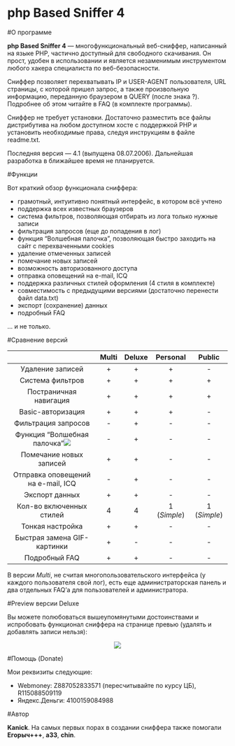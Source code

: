php Based Sniffer 4
===================

#О программе

**php Based Sniffer 4** — многофункциональный веб-сниффер, написанный на языке PHP, частично доступный для свободного скачивания. Он прост, удобен в использовании и является незаменимым инструментом любого хакера специалиста по веб-безопасности.

Сниффер позволяет перехватывать IP и USER-AGENT пользователя, URL страницы, с которой пришел запрос, а также произвольную информацию, переданную браузером в QUERY (после знака ?). Подробнее об этом читайте в FAQ (в комплекте программы).

Сниффер не требует установки. Достаточно разместить все файлы дистрибутива на любом доступном хосте с поддержкой PHP и установить необходимые права, следуя инструкциям в файле readme.txt.

Последняя версия — 4.1 (выпущена 08.07.2006). Дальнейшая разработка в ближайшее время не планируется.

#Функции

Вот краткий обзор функционала сниффера:

 * грамотный, интуитивно понятный интерфейс, в котором всё учтено
 * поддержка всех известных браузеров
 * система фильтров, позволяющая отбирать из лога только нужные записи
 * фильтрация запросов (еще до попадения в лог)
 * функция “Волшебная палочка”, позволяющая быстро заходить на сайт с перехваченными cookies
 * удаление отмеченных записей
 * помечание новых записей
 * возможность авторизованного доступа
 * отправка оповещений на e-mail, ICQ
 * поддержка различных стилей оформления (4 стиля в комплекте)
 * совместимость с предыдущими версиями (достаточно перенести файл data.txt)
 * экспорт (сохранение) данных
 * подробный FAQ

… и не только. 

#Сравнение версий

|                                    | Multi | Deluxe | Personal | Public |
| :--------------------------------: |:-----:|:------:|:--------:|:------:|
| Удаление записей                   |   +   |   +    |     +    |    -   |
| Система фильтров                   |   +   |   +    |     +    |    +   |
| Постраничная навигация             |   +   |   +    |     +    |    +   |
| Basic-авторизация                  |   +   |   +    |     +    |    -   | 
| Фильтрация запросов                |   -   |   +    |     -    |    -   |
| Функция “Волшебная палочка”<img src="http://kanick.ru/sniffer/wand.gif">|   -   |   +    |     -    |    -   |
| Помечание новых записей            |   +   |   +    |     -    |    -   |
| Отправка оповещений на e-mail, ICQ |   -   |   +    |     -    |    -   |
| Экспорт данных                     |   +   |   +    |     -    |    -   |
| Кол-во включенных стилей           |   4   |   4    |1 (*Simple*)|1 (*Simple*)|
| Тонкая настройка                   |   +   |   +    |     -    |    -   |
| Быстрая замена GIF-картинки        |   +   |   -    |     -    |    -   |
| Подробный FAQ                      |   +   |   +    |     -    |    -   |

В версии *Multi*, не считая многопользовательского интерфейса (у каждого пользователя свой лог), есть еще администраторская панель и два отдельных FAQ’а для пользователей и администратора.

#Preview версии Deluxe

Вы можете полюбоваться вышеупомянутыми достоинствами и испробовать функционал сниффера на странице превью (удалять и добавлять записи нельзя):

[<div style="text-align:center"><img src="http://kanick.ru/sniffer/preview.jpg"></div>](http://kanick.ru/sniffer/preview/log.php)

#Помощь (Donate)

Мои реквизиты следующие:

* Webmoney: Z887052833571 (пересчитывайте по курсу ЦБ), R115088509119
* Яндекс.Деньги: 4100159084988

#Автор

**Kanick**. На самых первых порах в создании сниффера также помогали **Егорыч+++**, **a33**, **chin**.

